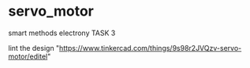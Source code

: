 # servo_motor

smart methods electrony TASK 3

lint the design "https://www.tinkercad.com/things/9s98r2JVQzv-servo-motor/editel"
